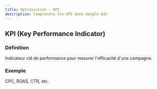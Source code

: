 ```yaml
---
title: Optimisation - KPI
description: Comprendre les KPI dans Google Ads
---
```


## KPI (Key Performance Indicator)

### Définition
Indicateur clé de performance pour mesurer l'efficacité d'une campagne.

### Exemple
CPC, ROAS, CTR, etc.